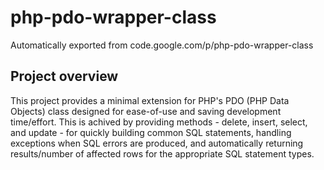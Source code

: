 # php-pdo-wrapper-class
Automatically exported from code.google.com/p/php-pdo-wrapper-class

## Project overview
This project provides a minimal extension for PHP's PDO (PHP Data Objects) class designed for ease-of-use and saving development time/effort. This is achived by providing methods - delete, insert, select, and update - for quickly building common SQL statements, handling exceptions when SQL errors are produced, and automatically returning results/number of affected rows for the appropriate SQL statement types.
